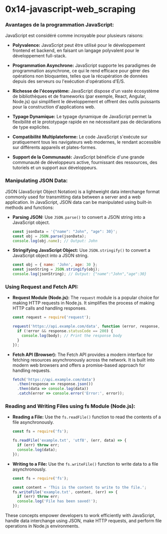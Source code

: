 <h1> 0x14-javascript-web_scraping </h1>

### Avantages de la programmation JavaScript:

JavaScript est considéré comme incroyable pour plusieurs raisons:

- **Polyvalence:** JavaScript peut être utilisé pour le développement frontend et backend, en faisant un langage polyvalent pour le développement full-stack.

- **Programmation Asynchrone:** JavaScript supporte les paradigmes de programmation asynchrone, ce qui le rend efficace pour gérer des opérations non bloquantes, telles que la récupération de données depuis des serveurs ou l'exécution d'opérations d'E/S.

- **Richesse de l'écosystème:** JavaScript dispose d'un vaste écosystème de bibliothèques et de frameworks (par exemple, React, Angular, Node.js) qui simplifient le développement et offrent des outils puissants pour la construction d'applications web.

- **Typage Dynamique:** Le typage dynamique de JavaScript permet la flexibilité et le prototypage rapide en ne nécessitant pas de déclarations de type explicites.

- **Compatibilité Multiplateforme:** Le code JavaScript s'exécute sur pratiquement tous les navigateurs web modernes, le rendant accessible sur différents appareils et plates-formes.

- **Support de la Communauté:** JavaScript bénéficie d'une grande communauté de développeurs active, fournissant des ressources, des tutoriels et un support aux développeurs.

### Manipulating JSON Data:
JSON (JavaScript Object Notation) is a lightweight data interchange format commonly used for transmitting data between a server and a web application. In JavaScript, JSON data can be manipulated using built-in methods and functions:
- **Parsing JSON:** Use `JSON.parse()` to convert a JSON string into a JavaScript object.
  ```javascript
  const jsonData = '{"name": "John", "age": 30}';
  const obj = JSON.parse(jsonData);
  console.log(obj.name); // Output: John
  ```
- **Stringifying JavaScript Object:** Use `JSON.stringify()` to convert a JavaScript object into a JSON string.
  ```javascript
  const obj = { name: 'John', age: 30 };
  const jsonString = JSON.stringify(obj);
  console.log(jsonString); // Output: {"name":"John","age":30}
  ```

### Using Request and Fetch API:
- **Request Module (Node.js):** The `request` module is a popular choice for making HTTP requests in Node.js. It simplifies the process of making HTTP calls and handling responses.
  ```javascript
  const request = require('request');

  request('https://api.example.com/data', function (error, response, body) {
    if (!error && response.statusCode == 200) {
      console.log(body); // Print the response body
    }
  });
  ```
- **Fetch API (Browser):** The Fetch API provides a modern interface for fetching resources asynchronously across the network. It is built into modern web browsers and offers a promise-based approach for handling requests.
  ```javascript
  fetch('https://api.example.com/data')
    .then(response => response.json())
    .then(data => console.log(data))
    .catch(error => console.error('Error:', error));
  ```

### Reading and Writing Files using fs Module (Node.js):
- **Reading a File:** Use the `fs.readFile()` function to read the contents of a file asynchronously.
  ```javascript
  const fs = require('fs');

  fs.readFile('example.txt', 'utf8', (err, data) => {
    if (err) throw err;
    console.log(data);
  });
  ```
- **Writing to a File:** Use the `fs.writeFile()` function to write data to a file asynchronously.
  ```javascript
  const fs = require('fs');

  const content = 'This is the content to write to the file.';
  fs.writeFile('example.txt', content, (err) => {
    if (err) throw err;
    console.log('File has been saved!');
  });
  ```

These concepts empower developers to work efficiently with JavaScript, handle data interchange using JSON, make HTTP requests, and perform file operations in Node.js environments.
